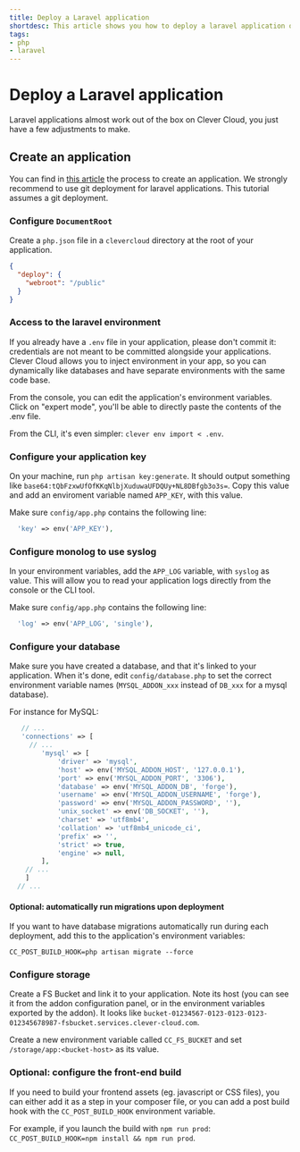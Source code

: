 ```yaml
---
title: Deploy a Laravel application
shortdesc: This article shows you how to deploy a laravel application on Clever Cloud.
tags:
- php
- laravel
---
```


# Deploy a Laravel application

Laravel applications almost work out of the box on Clever Cloud, you just have a few adjustments to make.

## Create an application

You can find in [this article](/doc/clever-cloud-overview/add-application/#create-an-application) the process to create an
application.
We strongly recommend to use git deployment for laravel applications. This tutorial assumes a git deployment.

### Configure `DocumentRoot`

Create a `php.json` file in a `clevercloud` directory at the root of your application.

```json
{
  "deploy": {
    "webroot": "/public"
  }
}
```

### Access to the laravel environment

If you already have a `.env` file in your application, please don't commit it: credentials are not meant to be committed alongside your applications. Clever Cloud allows you to inject environment in your app, so you can dynamically like databases and have separate environments with the same code base.

From the console, you can edit the application's environment variables. Click on "expert mode", you'll be able to directly paste the contents of the .env file.

From the CLI, it's even simpler: `clever env import < .env`.

### Configure your application key

On your machine, run `php artisan key:generate`. It should output something like `base64:tQbFzxwUfOfKKqNlbjXuduwaUFDQUy+NL8DBfgb3o3s=`. Copy this value and add an enviroment variable named `APP_KEY`, with this value.

Make sure `config/app.php` contains the following line:

```php
  'key' => env('APP_KEY'),
```

### Configure monolog to use syslog

In your environment variables, add the `APP_LOG` variable, with `syslog` as value. This will allow you to read your application logs directly from the console or the CLI tool.

Make sure `config/app.php` contains the following line:

```php
  'log' => env('APP_LOG', 'single'),
```

### Configure your database

Make sure you have created a database, and that it's linked to your application. When it's done, edit `config/database.php` to set the correct environment variable names (`MYSQL_ADDON_xxx` instead of `DB_xxx` for a mysql database).

For instance for MySQL:

```php
   // ...
   'connections' => [
     // ...
        'mysql' => [
            'driver' => 'mysql',
            'host' => env('MYSQL_ADDON_HOST', '127.0.0.1'),
            'port' => env('MYSQL_ADDON_PORT', '3306'),
            'database' => env('MYSQL_ADDON_DB', 'forge'),
            'username' => env('MYSQL_ADDON_USERNAME', 'forge'),
            'password' => env('MYSQL_ADDON_PASSWORD', ''),
            'unix_socket' => env('DB_SOCKET', ''),
            'charset' => 'utf8mb4',
            'collation' => 'utf8mb4_unicode_ci',
            'prefix' => '',
            'strict' => true,
            'engine' => null,
        ],
    // ...
    ]
  // ...
```

#### Optional: automatically run migrations upon deployment

If you want to have database migrations automatically run during each deployment, add this to the application's environment variables:

```
CC_POST_BUILD_HOOK=php artisan migrate --force
```

### Configure storage

Create a FS Bucket and link it to your application. Note its host (you can see it from the addon configuration panel, or in the environment variables exported by the addon). It looks like `bucket-01234567-0123-0123-0123-012345678987-fsbucket.services.clever-cloud.com`.

Create a new environment variable called `CC_FS_BUCKET` and set `/storage/app:<bucket-host>` as its value.

### Optional: configure the front-end build

If you need to build your frontend assets (eg. javascript or CSS files), you can either add it as a step in your composer file, or you can add a post build hook with the `CC_POST_BUILD_HOOK` environment variable.

For example, if you launch the build with `npm run prod`: `CC_POST_BUILD_HOOK=npm install && npm run prod`.